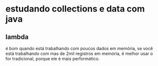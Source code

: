 # estudando collections e data com java

## lambda
é bom quando está trabalhando com poucos dados em memória, se você está trabalhando com mas de 2mil registros em memória, é melhor usar o for tradicional, porque ele é mais performático.